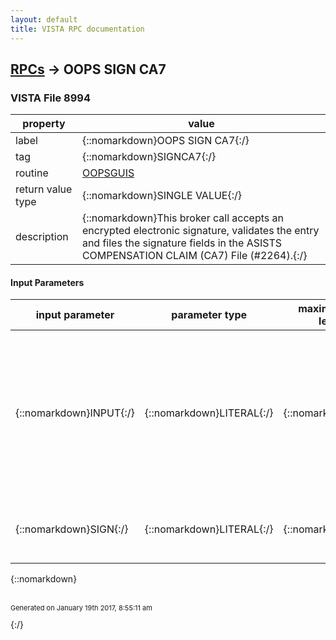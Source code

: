 ```yaml
---
layout: default
title: VISTA RPC documentation
---
```




## [RPCs](TableOfContent.md) &#8594; OOPS SIGN CA7 



### VISTA File 8994 


 property | value 
--- | --- 
 label | {::nomarkdown}OOPS SIGN CA7{:/}
 tag | {::nomarkdown}SIGNCA7{:/}
 routine | [OOPSGUIS](http://code.osehra.org/dox/Routine_OOPSGUIS_source.html)
 return value type | {::nomarkdown}SINGLE VALUE{:/}
 description | {::nomarkdown}This broker call accepts an encrypted electronic signature, validates the entry and files the signature fields in the ASISTS COMPENSATION CLAIM (CA7) File (#2264).{:/}

#### Input Parameters

| input parameter | parameter type | maximum data length | required | description | 
| --- | --- | --- | --- | --- | 
| {::nomarkdown}INPUT{:/} | {::nomarkdown}LITERAL{:/} | {::nomarkdown}30{:/} | {::nomarkdown}true{:/} | {::nomarkdown}This parameter contains the file number, field number and internal recordnumber for verifying and filing the electronic signature.  The expected formatis:  FILE^FIELD^IEN.  An Example being 2264^84^5.{:/} | 
| {::nomarkdown}SIGN{:/} | {::nomarkdown}LITERAL{:/} | {::nomarkdown}30{:/} | {::nomarkdown}true{:/} | {::nomarkdown}This parameter contains the encrypted electronic signature code.{:/} | 

{::nomarkdown} <br/><br/><p style="font-size: 11px">Generated on January 19th 2017, 8:55:11 am</p>{:/}